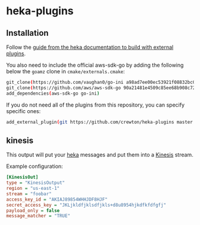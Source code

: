 # heka-plugins

## Installation
Follow the [guide from the heka documentation to build with external plugins][3].

You also need to include the official aws-sdk-go by adding the following below the `goamz` clone in `cmake/externals.cmake`:
```bash
git_clone(https://github.com/vaughan0/go-ini a98ad7ee00ec53921f08832bc06ecf7fd600e6a1)
git_clone(https://github.com/aws/aws-sdk-go 90a21481e4509c85ee68b908c72fe4b024311447)
add_dependencies(aws-sdk-go go-ini)
```

If you do not need all of the plugins from this repository, you can specify specific ones:
```bash
add_external_plugin(git https://github.com/crewton/heka-plugins master kinesis)
```

## kinesis
This output will put your [heka][1] messages and put them into a [Kinesis][2] stream.

Example configuration:

```ini
[KinesisOut]
type = "KinesisOutput"
region = "us-east-1"
stream = "foobar"
access_key_id = "AKIAJ89854WHHJDF8HJF"
secret_access_key = "JKLjkldfjklsdfjkls+d8u8954hjkdfkfdfgfj"
payload_only = false
message_matcher = "TRUE"
```

  [1]: https://hekad.readthedocs.org/en/latest/index.html
  [2]: https://aws.amazon.com/kinesis/
  [3]: http://hekad.readthedocs.org/en/latest/installing.html#building-hekad-with-external-plugins